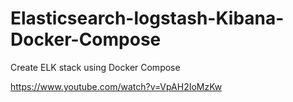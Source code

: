 # Elasticsearch-logstash-Kibana-Docker-Compose
Create ELK stack using Docker Compose

https://www.youtube.com/watch?v=VpAH2IoMzKw
